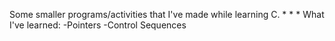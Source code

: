 Some smaller programs/activities that I've made while learning C.
*
*
*
What I've learned:
  -Pointers
  -Control Sequences
